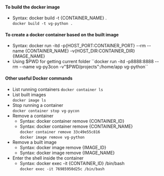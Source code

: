 #### To build the docker image
- Syntax: docker build -t {CONTAINER_NAME} .  
``docker build -t vg-python .``

#### To create a docker container based on the built image
- Syntax: docker run -itd -p{HOST_PORT:CONTAINER_PORT} --rm --name {CONTAINER_NAME} -v{HOST_DIR:CONTAINER_DIR} {IMAGE_NAME}  
- Using $PWD for getting current folder  
``docker run -itd -p8888:8888 --rm --name vg-py3con -v"$PWD/projects":/home/app vg-python``

#### Other useful Docker commands
- List running containers 
``docker container ls``  
- List built images  
``docker image ls``  
- Stop running a container  
``docker container stop vg-pycon``  
- Remove a container
  - Syntax: docker container remove {CONTAINER_ID}  
  - Syntax: docker container remove {CONTAINER_NAME}  
  ``docker container remove 33c49e55c816``  
  ``docker image remove vg-python``  
- Remove a built image
  - Syntax: docker image remove {IMAGE_ID}  
  - Syntax: docker image remove {IMAGE_NAME}  
- Enter the shell inside the container
  - Syntax: docker exec -it {CONTAINER_ID} /bin/bash  
  ``docker exec -it 76985950d25c /bin/bash`` 
